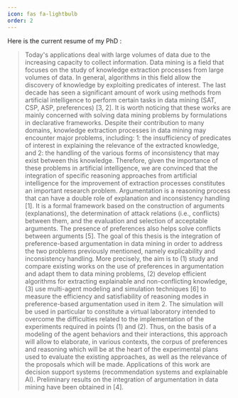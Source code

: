 ```yaml
---
icon: fas fa-lightbulb
order: 2
---
```


 Here is the current resume of my PhD :

> Today's applications deal with large volumes of data due to the increasing capacity to collect information. Data mining is a field that focuses on the study of knowledge extraction processes from large volumes of data. In general, algorithms in this field allow the discovery of knowledge by exploiting predicates of interest. The last decade has seen a significant amount of work using methods from artificial intelligence to perform certain tasks in data mining (SAT, CSP, ASP, preferences) [3, 2]. It is worth noticing that these works are mainly concerned with solving data mining problems by formulations in declarative frameworks. Despite their contribution to many domains, knowledge extraction processes in data mining may encounter major problems, including: 1: the insufficiency of predicates of interest in explaining the relevance of the extracted knowledge, and 2: the handling of the various forms of inconsistency that may exist between this knowledge. Therefore, given the importance of these problems in artificial intelligence, we are convinced that the integration of specific reasoning approaches from artificial intelligence for the improvement of extraction processes constitutes an important research problem. Argumentation is a reasoning process that can have a double role of explanation and inconsistency handling [1]. It is a formal framework based on the construction of arguments (explanations), the determination of attack relations (i.e., conflicts) between them, and the evaluation and selection of acceptable arguments. The presence of preferences also helps solve conflicts between arguments [5]. The goal of this thesis is the integration of preference-based argumentation in data mining in order to address the two problems previously mentioned, namely explicability and inconsistency handling. More precisely, the aim is to (1) study and compare existing works on the use of preferences in argumentation and adapt them to data mining problems, (2) develop efficient algorithms for extracting explainable and non-conflicting knowledge, (3) use multi-agent modeling and simulation techniques [6] to measure the efficiency and satisfiability of reasoning modes in preference-based argumentation used in item 2. The simulation will be used in particular to constitute a virtual laboratory intended to overcome the difficulties related to the implementation of the experiments required in points (1) and (2). Thus, on the basis of a modeling of the agent behaviors and their interactions, this approach will allow to elaborate, in various contexts, the corpus of preferences and reasoning which will be at the heart of the experimental plans used to evaluate the existing approaches, as well as the relevance of the proposals which will be made. Applications of this work are decision support systems (recommendation systems and explainable AI). Preliminary results on the integration of argumentation in data mining have been obtained in [4].